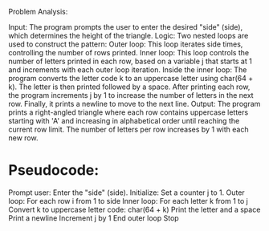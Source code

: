 
Problem Analysis:


Input:
The program prompts the user to enter the desired "side" (side), which determines the height of the triangle.
Logic:
Two nested loops are used to construct the pattern:
Outer loop: This loop iterates side times, controlling the number of rows printed.
Inner loop: This loop controls the number of letters printed in each row, based on a variable j that starts at 1 and increments with each outer loop iteration.
Inside the inner loop:
The program converts the letter code k to an uppercase letter using char(64 + k).
The letter is then printed followed by a space.
After printing each row, the program increments j by 1 to increase the number of letters in the next row.
Finally, it prints a newline to move to the next line.
Output: The program prints a right-angled triangle where each row contains uppercase letters starting with 'A' and increasing in alphabetical order until reaching the current row limit. The number of letters per row increases by 1 with each new row.

   # Pseudocode:
Prompt user: Enter the "side" (side).
Initialize: Set a counter j to 1.
Outer loop: For each row i from 1 to side
Inner loop: For each letter k from 1 to j
Convert k to uppercase letter code: char(64 + k)
Print the letter and a space
Print a newline
Increment j by 1
End outer loop
Stop
